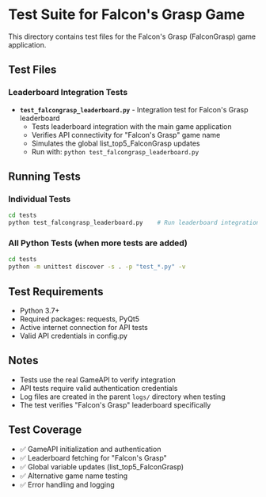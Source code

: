 # Test Suite for Falcon's Grasp Game

This directory contains test files for the Falcon's Grasp (FalconGrasp) game application.

## Test Files

### Leaderboard Integration Tests
- **`test_falcongrasp_leaderboard.py`** - Integration test for Falcon's Grasp leaderboard
  - Tests leaderboard integration with the main game application
  - Verifies API connectivity for "Falcon's Grasp" game name
  - Simulates the global list_top5_FalconGrasp updates
  - Run with: `python test_falcongrasp_leaderboard.py`

## Running Tests

### Individual Tests
```bash
cd tests
python test_falcongrasp_leaderboard.py    # Run leaderboard integration test
```

### All Python Tests (when more tests are added)
```bash
cd tests
python -m unittest discover -s . -p "test_*.py" -v
```

## Test Requirements

- Python 3.7+
- Required packages: requests, PyQt5
- Active internet connection for API tests
- Valid API credentials in config.py

## Notes

- Tests use the real GameAPI to verify integration
- API tests require valid authentication credentials
- Log files are created in the parent `logs/` directory when testing
- The test verifies "Falcon's Grasp" leaderboard specifically

## Test Coverage

- ✅ GameAPI initialization and authentication
- ✅ Leaderboard fetching for "Falcon's Grasp"
- ✅ Global variable updates (list_top5_FalconGrasp)
- ✅ Alternative game name testing
- ✅ Error handling and logging

